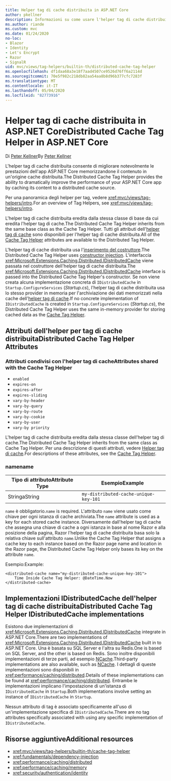 ```yaml
---
title: Helper tag di cache distribuita in ASP.NET Core
author: pkellner
description: Informazioni su come usare l'helper tag di cache distribuita.
ms.author: riande
ms.custom: mvc
ms.date: 01/24/2020
no-loc:
- Blazor
- Identity
- Let's Encrypt
- Razor
- SignalR
uid: mvc/views/tag-helpers/builtin-th/distributed-cache-tag-helper
ms.openlocfilehash: df1daa68a3e18f7aad4507ce9526d76ff6a2114d
ms.sourcegitcommit: 70e5f982c218db82aa54aa8b8d96b377cfc7283f
ms.translationtype: MT
ms.contentlocale: it-IT
ms.lasthandoff: 05/04/2020
ms.locfileid: "82773916"
---
```

# <a name="distributed-cache-tag-helper-in-aspnet-core"></a><span data-ttu-id="2d8cb-103">Helper tag di cache distribuita in ASP.NET Core</span><span class="sxs-lookup"><span data-stu-id="2d8cb-103">Distributed Cache Tag Helper in ASP.NET Core</span></span>

<span data-ttu-id="2d8cb-104">Di [Peter Kellner](https://peterkellner.net)</span><span class="sxs-lookup"><span data-stu-id="2d8cb-104">By [Peter Kellner](https://peterkellner.net)</span></span>

<span data-ttu-id="2d8cb-105">L'helper tag di cache distribuita consente di migliorare notevolmente le prestazioni dell'app ASP.NET Core memorizzandone il contenuto in un'origine cache distribuita.</span><span class="sxs-lookup"><span data-stu-id="2d8cb-105">The Distributed Cache Tag Helper provides the ability to dramatically improve the performance of your ASP.NET Core app by caching its content to a distributed cache source.</span></span>

<span data-ttu-id="2d8cb-106">Per una panoramica degli helper per tag, vedere <xref:mvc/views/tag-helpers/intro>.</span><span class="sxs-lookup"><span data-stu-id="2d8cb-106">For an overview of Tag Helpers, see <xref:mvc/views/tag-helpers/intro>.</span></span>

<span data-ttu-id="2d8cb-107">L'helper tag di cache distribuita eredita dalla stessa classe di base da cui eredita l'helper tag di cache.</span><span class="sxs-lookup"><span data-stu-id="2d8cb-107">The Distributed Cache Tag Helper inherits from the same base class as the Cache Tag Helper.</span></span> <span data-ttu-id="2d8cb-108">Tutti gli attributi dell'[helper tag di cache](xref:mvc/views/tag-helpers/builtin-th/cache-tag-helper) sono disponibili per l'helper tag di cache distribuita.</span><span class="sxs-lookup"><span data-stu-id="2d8cb-108">All of the [Cache Tag Helper](xref:mvc/views/tag-helpers/builtin-th/cache-tag-helper) attributes are available to the Distributed Tag Helper.</span></span>

<span data-ttu-id="2d8cb-109">L'helper tag di cache distribuita usa l'[inserimento del costruttore](xref:fundamentals/dependency-injection#constructor-injection-behavior).</span><span class="sxs-lookup"><span data-stu-id="2d8cb-109">The Distributed Cache Tag Helper uses [constructor injection](xref:fundamentals/dependency-injection#constructor-injection-behavior).</span></span> <span data-ttu-id="2d8cb-110">L'interfaccia <xref:Microsoft.Extensions.Caching.Distributed.IDistributedCache> viene passata nel costruttore dell'helper tag di cache distribuita.</span><span class="sxs-lookup"><span data-stu-id="2d8cb-110">The <xref:Microsoft.Extensions.Caching.Distributed.IDistributedCache> interface is passed into the Distributed Cache Tag Helper's constructor.</span></span> <span data-ttu-id="2d8cb-111">Se non viene creata alcuna implementazione concreta di `IDistributedCache` in `Startup.ConfigureServices` (*Startup.cs*), l'helper tag di cache distribuita usa lo stesso provider in memoria per l'archiviazione dei dati memorizzati nella cache dell'[helper tag di cache](xref:mvc/views/tag-helpers/builtin-th/cache-tag-helper).</span><span class="sxs-lookup"><span data-stu-id="2d8cb-111">If no concrete implementation of `IDistributedCache` is created in `Startup.ConfigureServices` (*Startup.cs*), the Distributed Cache Tag Helper uses the same in-memory provider for storing cached data as the [Cache Tag Helper](xref:mvc/views/tag-helpers/builtin-th/cache-tag-helper).</span></span>

## <a name="distributed-cache-tag-helper-attributes"></a><span data-ttu-id="2d8cb-112">Attributi dell'helper per tag di cache distribuita</span><span class="sxs-lookup"><span data-stu-id="2d8cb-112">Distributed Cache Tag Helper Attributes</span></span>

### <a name="attributes-shared-with-the-cache-tag-helper"></a><span data-ttu-id="2d8cb-113">Attributi condivisi con l'helper tag di cache</span><span class="sxs-lookup"><span data-stu-id="2d8cb-113">Attributes shared with the Cache Tag Helper</span></span>

* `enabled`
* `expires-on`
* `expires-after`
* `expires-sliding`
* `vary-by-header`
* `vary-by-query`
* `vary-by-route`
* `vary-by-cookie`
* `vary-by-user`
* `vary-by priority`

<span data-ttu-id="2d8cb-114">L'helper tag di cache distribuita eredita dalla stessa classe dell'helper tag di cache.</span><span class="sxs-lookup"><span data-stu-id="2d8cb-114">The Distributed Cache Tag Helper inherits from the same class as Cache Tag Helper.</span></span> <span data-ttu-id="2d8cb-115">Per una descrizione di questi attributi, vedere [Helper tag di cache](xref:mvc/views/tag-helpers/builtin-th/cache-tag-helper).</span><span class="sxs-lookup"><span data-stu-id="2d8cb-115">For descriptions of these attributes, see the [Cache Tag Helper](xref:mvc/views/tag-helpers/builtin-th/cache-tag-helper).</span></span>

### <a name="name"></a><span data-ttu-id="2d8cb-116">name</span><span class="sxs-lookup"><span data-stu-id="2d8cb-116">name</span></span>

| <span data-ttu-id="2d8cb-117">Tipo di attributo</span><span class="sxs-lookup"><span data-stu-id="2d8cb-117">Attribute Type</span></span> | <span data-ttu-id="2d8cb-118">Esempio</span><span class="sxs-lookup"><span data-stu-id="2d8cb-118">Example</span></span>                               |
| -------------- | ------------------------------------- |
| <span data-ttu-id="2d8cb-119">Stringa</span><span class="sxs-lookup"><span data-stu-id="2d8cb-119">String</span></span>         | `my-distributed-cache-unique-key-101` |

<span data-ttu-id="2d8cb-120">`name` è obbligatorio.</span><span class="sxs-lookup"><span data-stu-id="2d8cb-120">`name` is required.</span></span> <span data-ttu-id="2d8cb-121">L'attributo `name` viene usato come chiave per ogni istanza di cache archiviata.</span><span class="sxs-lookup"><span data-stu-id="2d8cb-121">The `name` attribute is used as a key for each stored cache instance.</span></span> <span data-ttu-id="2d8cb-122">Diversamente dall'helper tag di cache che assegna una chiave di cache a ogni istanza in base al nome Razor e alla posizione della pagina, Razor l'helper tag di cache distribuita basa solo la relativa chiave sull'attributo `name`.</span><span class="sxs-lookup"><span data-stu-id="2d8cb-122">Unlike the Cache Tag Helper that assigns a cache key to each instance based on the Razor page name and location in the Razor page, the Distributed Cache Tag Helper only bases its key on the attribute `name`.</span></span>

<span data-ttu-id="2d8cb-123">Esempio:</span><span class="sxs-lookup"><span data-stu-id="2d8cb-123">Example:</span></span>

```cshtml
<distributed-cache name="my-distributed-cache-unique-key-101">
    Time Inside Cache Tag Helper: @DateTime.Now
</distributed-cache>
```

## <a name="distributed-cache-tag-helper-idistributedcache-implementations"></a><span data-ttu-id="2d8cb-124">Implementazioni IDistributedCache dell'helper tag di cache distribuita</span><span class="sxs-lookup"><span data-stu-id="2d8cb-124">Distributed Cache Tag Helper IDistributedCache implementations</span></span>

<span data-ttu-id="2d8cb-125">Esistono due implementazioni di <xref:Microsoft.Extensions.Caching.Distributed.IDistributedCache> integrate in ASP.NET Core.</span><span class="sxs-lookup"><span data-stu-id="2d8cb-125">There are two implementations of <xref:Microsoft.Extensions.Caching.Distributed.IDistributedCache> built in to ASP.NET Core.</span></span> <span data-ttu-id="2d8cb-126">Una è basata su SQL Server e l'altra su Redis.</span><span class="sxs-lookup"><span data-stu-id="2d8cb-126">One is based on SQL Server, and the other is based on Redis.</span></span> <span data-ttu-id="2d8cb-127">Sono inoltre disponibili implementazioni di terze parti, ad esempio [NCache](http://www.alachisoft.com/ncache/aspnet-core-idistributedcache-ncache.html).</span><span class="sxs-lookup"><span data-stu-id="2d8cb-127">Third-party implementations are also available, such as [NCache](http://www.alachisoft.com/ncache/aspnet-core-idistributedcache-ncache.html).</span></span> <span data-ttu-id="2d8cb-128">I dettagli di queste implementazioni sono disponibili in <xref:performance/caching/distributed>.</span><span class="sxs-lookup"><span data-stu-id="2d8cb-128">Details of these implementations can be found at <xref:performance/caching/distributed>.</span></span> <span data-ttu-id="2d8cb-129">Entrambe le implementazioni implicano l'impostazione di un'istanza di `IDistributedCache` in `Startup`.</span><span class="sxs-lookup"><span data-stu-id="2d8cb-129">Both implementations involve setting an instance of `IDistributedCache` in `Startup`.</span></span>

<span data-ttu-id="2d8cb-130">Nessun attributo di tag è associato specificamente all'uso di un'implementazione specifica di `IDistributedCache`.</span><span class="sxs-lookup"><span data-stu-id="2d8cb-130">There are no tag attributes specifically associated with using any specific implementation of `IDistributedCache`.</span></span>

## <a name="additional-resources"></a><span data-ttu-id="2d8cb-131">Risorse aggiuntive</span><span class="sxs-lookup"><span data-stu-id="2d8cb-131">Additional resources</span></span>

* <xref:mvc/views/tag-helpers/builtin-th/cache-tag-helper>
* <xref:fundamentals/dependency-injection>
* <xref:performance/caching/distributed>
* <xref:performance/caching/memory>
* <xref:security/authentication/identity>
